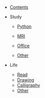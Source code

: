 * [Contents](README.md)
  
  
  
* Study
  
  * [Python](Python/README.md)  
  
  * [MRI](MRI/README.md)  
  
  * [Office](Office/README.md)  
  
  * [Other](Study/README.md)
  
    
  
* Life
  
  * [Read](Read/README.md)
  * [Drawing](Study/Procreate.md)
  * [Calligraphy](Study/Calligraphy.md)
  * [Other](Life/README.md)

